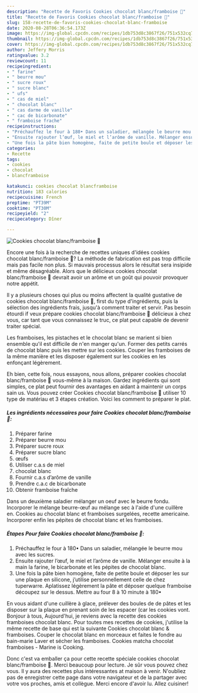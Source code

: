 ```yaml
---
description: "Recette de Favoris Cookies chocolat blanc/framboise 🍪"
title: "Recette de Favoris Cookies chocolat blanc/framboise 🍪"
slug: 158-recette-de-favoris-cookies-chocolat-blanc-framboise
date: 2020-08-28T06:36:54.173Z
image: https://img-global.cpcdn.com/recipes/1db753d8c3867f26/751x532cq70/cookies-chocolat-blancframboise-🍪-photo-principale-de-la-recette.jpg
thumbnail: https://img-global.cpcdn.com/recipes/1db753d8c3867f26/751x532cq70/cookies-chocolat-blancframboise-🍪-photo-principale-de-la-recette.jpg
cover: https://img-global.cpcdn.com/recipes/1db753d8c3867f26/751x532cq70/cookies-chocolat-blancframboise-🍪-photo-principale-de-la-recette.jpg
author: Jeffery Morris
ratingvalue: 3.2
reviewcount: 11
recipeingredient:
- " farine"
- " beurre mou"
- " sucre roux"
- " sucre blanc"
- " ufs"
- " cas de miel"
- " chocolat blanc"
- " cas darme de vanille"
- " cac de bicarbonate"
- " framboise frache"
recipeinstructions:
- "Préchauffez le four à 180• Dans un saladier, mélangée le beurre mou avec les sucres."
- "Ensuite rajouter l’œuf, le miel et l’arôme de vanille. Mélanger ensuite à la main la farine, le bicarbonate et les pépites de chocolat blanc."
- "Une fois la pâte bien homogène, faite de petite boule et déposer les sur une plaque en silicone, j’utilise personnellement celle de chez tuperwarre. Aplatissez légèrement la pâte et déposer quelque framboise découpez sur le dessus. Mettre au four 8 à 10 minute à 180•"
categories:
- Recette
tags:
- cookies
- chocolat
- blancframboise

katakunci: cookies chocolat blancframboise 
nutrition: 183 calories
recipecuisine: French
preptime: "PT39M"
cooktime: "PT30M"
recipeyield: "2"
recipecategory: Dîner

---
```



![Cookies chocolat blanc/framboise 🍪](https://img-global.cpcdn.com/recipes/1db753d8c3867f26/751x532cq70/cookies-chocolat-blancframboise-🍪-photo-principale-de-la-recette.jpg)

Encore une fois à la recherche de recettes uniques d'idées cookies chocolat blanc/framboise 🍪? La méthode de fabrication est pas trop difficile mais pas facile non plus. Si mauvais processus alors le résultat sera insipide et même désagréable. Alors que le délicieux cookies chocolat blanc/framboise 🍪 devrait avoir un arôme et un goût qui pouvoir provoquer notre appétit.

Il y a plusieurs choses qui plus ou moins affectent la qualité gustative de cookies chocolat blanc/framboise 🍪, first du type d'ingrédients, puis la sélection des ingrédients frais, jusqu'à comment traiter et servir. Pas besoin étourdi if veux prépare cookies chocolat blanc/framboise 🍪 délicieux à chez vous, car tant que vous connaissez le truc, ce plat peut capable de devenir traiter spécial.

Les framboises, les pistaches et le chocolat blanc se marient si bien ensemble qu&#39;il est difficile de n&#39;en manger qu&#39;un. Former des petits carrés de chocolat blanc puis les mettre sur les cookies. Couper les framboises de la même manière et les disposer également sur les cookies en les enfonçant légèrement.


Eh bien, cette fois, nous essayons, nous allons, préparer cookies chocolat blanc/framboise 🍪 vous-même à la maison. Gardez ingrédients qui sont simples, ce plat peut fournir des avantages en aidant à maintenir un corps sain us. Vous pouvez créer Cookies chocolat blanc/framboise 🍪 utiliser 10 type de matériau et 3 étapes création. Voici les comment to préparer le plat.

<!--inarticleads1-->

##### Les ingrédients nécessaires pour faire Cookies chocolat blanc/framboise 🍪:

1. Préparer  farine
1. Préparer  beurre mou
1. Préparer  sucre roux
1. Préparer  sucre blanc
1.   œufs
1. Utiliser  c.a.s de miel
1.   chocolat blanc
1. Fournir  c.a.s d’arôme de vanille
1. Prendre  c.a.c de bicarbonate
1. Obtenir  framboise fraîche


Dans un deuxième saladier mélanger un oeuf avec le beurre fondu. Incorporer le mélange beurre-œuf au mélange sec à l&#39;aide d&#39;une cuillère en. Cookies au chocolat blanc et framboises surgelées, recette americaine. Incorporer enfin les pépites de chocolat blanc et les framboises. 

<!--inarticleads2-->

##### Étapes Pour faire Cookies chocolat blanc/framboise 🍪:

1. Préchauffez le four à 180• Dans un saladier, mélangée le beurre mou avec les sucres.
1. Ensuite rajouter l’œuf, le miel et l’arôme de vanille. Mélanger ensuite à la main la farine, le bicarbonate et les pépites de chocolat blanc.
1. Une fois la pâte bien homogène, faite de petite boule et déposer les sur une plaque en silicone, j’utilise personnellement celle de chez tuperwarre. Aplatissez légèrement la pâte et déposer quelque framboise découpez sur le dessus. Mettre au four 8 à 10 minute à 180•


En vous aidant d&#39;une cuillère à glace, prélever des boules de de pâtes et les disposer sur la plaque en prenant soin de les espacer (car les cookies vont. Bonjour à tous, Aujourd&#39;hui, je reviens avec la recette des cookies framboises chocolat blanc. Pour toutes mes recettes de cookies, j&#39;utilise la même recette de base qui est la suivante  Cookies chocolat blanc &amp; framboises. Couper le chocolat blanc en morceaux et faites le fondre au bain-marie Laver et sécher les framboises. Cookies matcha chocolat framboises - Marine is Cooking. 


Donc c'est va emballer ça pour cette recette spéciale cookies chocolat blanc/framboise 🍪. Merci beaucoup pour lecture. Je sûr vous pouvez chez vous. Il y aura des recettes plus  intéressantes at maison à venir. N'oubliez pas de enregistrer cette page dans votre navigateur et de la partager avec votre vos proches, amis et collègue. Merci encore d'avoir lu. Allez cuisiner!
